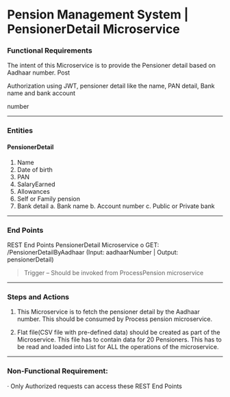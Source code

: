 # Pension Management System | PensionerDetail Microservice

### Functional Requirements

The intent of this Microservice is to provide the Pensioner detail based on Aadhaar number. Post

Authorization using JWT, pensioner detail like the name, PAN detail, Bank name and bank account

number

------------


### Entities

#### PensionerDetail 
1. Name <Pensioner name> 
2. Date of birth <Pensioner date of birth> 
3. PAN <Permanent account number>
4. SalaryEarned <Last earned salary by the pensioner> 
5. Allowances <Sum of all the allowances> 
6. Self or Family pension <Is the pension classification self or family pension> 
7. Bank detail 
	a. Bank name 
	b. Account number 
	c. Public or Private bank <Bank detail> 

------------


### End Points
REST End Points PensionerDetail Microservice o GET: /PensionerDetailByAadhaar (Input: aadhaarNumber | Output: pensionerDetail)

> Trigger – Should be invoked from ProcessPension microservice

------------


### Steps and Actions

1. This Microservice is to fetch the pensioner detail by the Aadhaar number. This should
 be consumed by Process pension microservice.

2. Flat file(CSV file with pre-defined data) should be created as part of the Microservice.
This file has to contain data for 20 Pensioners. This has to be read and loaded into List
for ALL the operations of the microservice.

------------


### Non-Functional Requirement:

· Only Authorized requests can access these REST End Points
